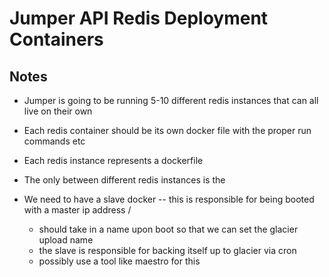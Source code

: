 Jumper API Redis Deployment Containers
=

Notes
-

-	Jumper is going to be running 5-10 different redis instances that can all live on their own
-	Each redis container should be its own docker file with the proper run commands etc
-	Each redis instance represents a dockerfile
-	The only between different redis instances is the  
-	We need to have a slave docker -- this is responsible for being booted with a master ip address /
	
	-	should take in a name upon boot so that we can set the glacier upload name
	-	the slave is responsible for backing itself up to glacier via cron 				
	-	possibly use a tool like maestro for this




